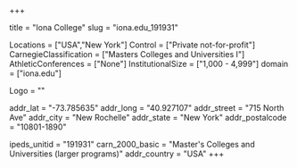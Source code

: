 
+++

title = "Iona College"
slug = "iona.edu_191931"

Locations = ["USA","New York"]
Control = ["Private not-for-profit"]
CarnegieClassification = ["Masters Colleges and Universities I"]
AthleticConferences = ["None"]
InstitutionalSize = ["1,000 - 4,999"]
domain = ["iona.edu"]

Logo = ""

addr_lat = "-73.785635"
addr_long = "40.927107"
addr_street = "715 North Ave"
addr_city = "New Rochelle"
addr_state = "New York"
addr_postalcode = "10801-1890"

ipeds_unitid = "191931"
carn_2000_basic = "Master's Colleges and Universities (larger programs)"
addr_country = "USA"
+++
    
